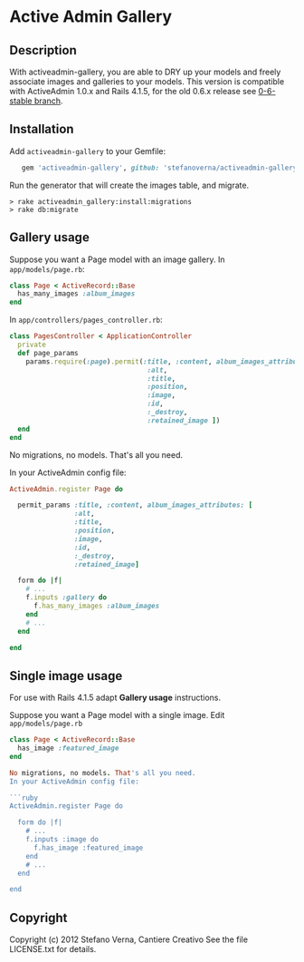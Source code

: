 # Active Admin Gallery

## Description

With activeadmin-gallery, you are able to DRY up your models and freely associate images and galleries to your models.
This version is compatible with ActiveAdmin 1.0.x and Rails 4.1.5, for the old 0.6.x release see [0-6-stable branch](//github.com/stefanoverna/activeadmin-gallery/tree/0-6-stable).


## Installation

Add `activeadmin-gallery` to your Gemfile:

```ruby
   gem 'activeadmin-gallery', github: 'stefanoverna/activeadmin-gallery'
```

Run the generator that will create the images table, and migrate.

```
> rake activeadmin_gallery:install:migrations
> rake db:migrate
```

## Gallery usage

Suppose you want a Page model with an image gallery. In `app/models/page.rb`:

```ruby
class Page < ActiveRecord::Base
  has_many_images :album_images
end
```

In `app/controllers/pages_controller.rb`:

```ruby
class PagesController < ApplicationController
  private
  def page_params
    params.require(:page).permit(:title, :content, album_images_attributes: [
                                  :alt,
                                  :title,
                                  :position,
                                  :image,
                                  :id,
                                  :_destroy,
                                  :retained_image ])
  end
end
```

No migrations, no models. That's all you need.

In your ActiveAdmin config file:

```ruby
ActiveAdmin.register Page do

  permit_params :title, :content, album_images_attributes: [
                :alt,
                :title,
                :position,
                :image,
                :id,
                :_destroy,
                :retained_image]  

  form do |f|
    # ...
    f.inputs :gallery do
      f.has_many_images :album_images
    end
    # ...
  end

end
```

## Single image usage

For use with Rails 4.1.5 adapt **Gallery usage** instructions.

Suppose you want a Page model with a single image. Edit `app/models/page.rb`

```ruby
class Page < ActiveRecord::Base
  has_image :featured_image
end

No migrations, no models. That's all you need.
In your ActiveAdmin config file:

```ruby
ActiveAdmin.register Page do

  form do |f|
    # ...
    f.inputs :image do
      f.has_image :featured_image
    end
    # ...
  end

end
```

## Copyright

Copyright (c) 2012 Stefano Verna, Cantiere Creativo
See the file LICENSE.txt for details.
